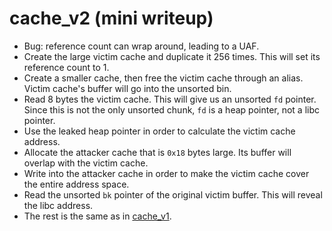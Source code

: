 # cache_v2 (mini writeup)

* Bug: reference count can wrap around, leading to a UAF.
* Create the large victim cache and duplicate it 256 times. This will set its
  reference count to 1.
* Create a smaller cache, then free the victim cache through an alias. Victim
  cache's buffer will go into the unsorted bin.
* Read 8 bytes the victim cache. This will give us an unsorted `fd` pointer.
  Since this is not the only unsorted chunk, `fd` is a heap pointer, not a libc
  pointer.
* Use the leaked heap pointer in order to calculate the victim cache address.
* Allocate the attacker cache that is `0x18` bytes large. Its buffer will
  overlap with the victim cache.
* Write into the attacker cache in order to make the victim cache cover the
  entire address space.
* Read the unsorted `bk` pointer of the original victim buffer. This will
  reveal the libc address.
* The rest is the same as in [cache_v1](../cache_v1).
